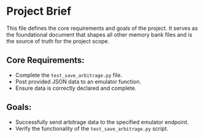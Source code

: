 # Project Brief

This file defines the core requirements and goals of the project. It serves as the foundational document that shapes all other memory bank files and is the source of truth for the project scope.

## Core Requirements:
- Complete the `test_save_arbitrage.py` file.
- Post provided JSON data to an emulator function.
- Ensure data is correctly declared and complete.

## Goals:
- Successfully send arbitrage data to the specified emulator endpoint.
- Verify the functionality of the `test_save_arbitrage.py` script.
